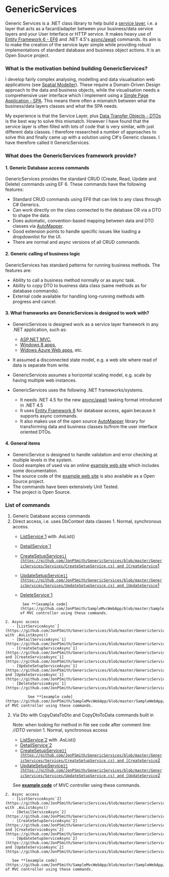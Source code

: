 GenericServices
===============

Generic Services is a .NET class library to help build a [service layer](http://martinfowler.com/eaaCatalog/serviceLayer.html), i.e. a layer that acts as a facard/adapter between your business/data service layers and your User Interface or HTTP service. It makes heavy use of [Entity Framework 6 - EF6](http://msdn.microsoft.com/en-us/data/ee712907)
and .NET 4.5's [async/await](http://msdn.microsoft.com/en-gb/library/hh191443.aspx) commands.
Its aim is to make the creation of the service layer simple while providing robust implementations of standard database and business object actions. It is an Open Source project.

### What is the motivation behind building GenericServices?
I develop fairly complex analysing, modelling and data visualisation web applications (see [Spatial Modeller](http://selectiveanalytics.com/about-us/spatial-modeller/)). These require a Domain-Driven Design approach to the data and business objects, while the visualisation needs a comprehensive user interface which I implement using a [Single Page Application - SPA](http://en.wikipedia.org/wiki/Single-page_application). This means there often a mismatch between what the business/data layers classes and what the SPA needs.

My experience is that the Service Layer, plus [Data Transfer Objects - DTOs](http://msdn.microsoft.com/en-us/magazine/ee236638.aspx) is the best way to solve this mismatch. However I have found that the service layer is often filled with lots of code that is very similar, with just different data classes. I therefore researched a number of approaches to solve this and finally came up with a solution using C#'s Generic classes. I have therefore called it GenericServices.

### What does the GenericServices framework provide?

#### 1. Generic Database access commands

GenericServices provides the standard CRUD (Create, Read, Update and Delete) commands using EF 6. These commands have the following features:

- Standard CRUD commands using EF6 that can link to any class through C# Generics.
- Can work directly on the class connected to the database OR via a DTO to shape the data.
- Does automatic, convention-based mapping between data and DTO classes via [AutoMapper](https://github.com/AutoMapper/AutoMapper/wiki).
- Good extension points to handle specific issues like loading a dropdownlist for the UI.
- There are normal and async versions of all CRUD commands.

#### 2. Generic calling of business logic

GenericServices has standard patterns for running business methods. The features are:

- Ability to call a business method normally or as async task.
- Ability to copy DTO to business data class (same methods as for database commands).
- External code available for handling long-running methods with progress and cancel.

#### 3. What frameworks are GenericServices is designed to work with?

- GenericServices is designed work as a service layer framework in any .NET application, such as: 
  - [ASP.NET MVC](http://www.asp.net/mvc/tutorials/mvc-5/introduction/getting-started), 
  - [Windows 8 apps](http://msdn.microsoft.com/en-US/windows/apps/br229519), 
  - [Widows Azure Web apps](https://azure.microsoft.com/en-us/services/web-sites/), etc. 
- It assumed a disconnected state model, e.g. a web site where read of data is separate from write.
- GenericServices assumes a horizontal scaling model, e.g. scale by having multiple web instances. 
- GenericServices uses the following .NET frameworks/systems.

  - It needs .NET 4.5 for the new [async/await](http://msdn.microsoft.com/en-gb/library/hh191443.aspx) tasking format introduced in .NET 4.5
  - It uses [Entity Framework 6](http://msdn.microsoft.com/en-us/data/ee712907) for database access, again because it supports async commands.
  - It also makes use of the open source [AutoMapper](http://automapper.org/) library for transforming data and business classes to/from the user interface oriented DTOs.

#### 4. General items

- GenericService is designed to handle validation and error checking at multiple levels in the system.
- Good examples of used via an online [example web site](http://samplemvcwebapp.net/) which includes some documentation.
- The source code of the [example web site](https://github.com/JonPSmith/SampleMvcWebApp) is also available as a Open Source project.
- The commands have been extensively Unit Tested.
- The project is Open Source.


### List of commands

1. Generic Database access commands
  1. Direct access, i.e. uses DbContext data classes
    1. Normal, synchronous access.
       - [ListService`1](https://github.com/JonPSmith/GenericServices/blob/master/GenericServices/Services/ListService.cs) with .AsList()
       - [DetailService`1](https://github.com/JonPSmith/GenericServices/blob/master/GenericServices/Services/DetailService.cs)
       - [CreateSetupService`1](https://github.com/JonPSmith/GenericServices/blob/master/GenericServices/Services/CreateSetupService.cs) and [CreateService`1](https://github.com/JonPSmith/GenericServices/blob/master/GenericServices/Services/CreateService.cs)
       - [UpdateSetupService`1](https://github.com/JonPSmith/GenericServices/blob/master/GenericServices/Services/UpdateSetupService.cs) and [UpdateService`1](https://github.com/JonPSmith/GenericServices/blob/master/GenericServices/Services/UpdateService.cs)
       - [DeleteService`1](https://github.com/JonPSmith/GenericServices/blob/master/GenericServices/Services/DeleteService.cs)

              See **[example code](https://github.com/JonPSmith/SampleMvcWebApp/blob/master/SampleWebApp/Controllers/TagsController.cs)** of MVC controller using these commands.
    2. Async access
       - [ListServiceAsync`](https://github.com/JonPSmith/GenericServices/blob/master/GenericServices/Services/ListService.cs) with .AsListAsync()
       - [DetailServiceAsync`1](https://github.com/JonPSmith/GenericServices/blob/master/GenericServices/ServicesAsync/DetailServiceAsync.cs)
       - [CreateSetupServiceAsync`1](https://github.com/JonPSmith/GenericServices/blob/master/GenericServices/ServicesAsync/CreateSetupServiceAsync.cs) and [CreateServiceAsync`1](https://github.com/JonPSmith/GenericServices/blob/master/GenericServices/ServicesAsync/CreateServiceAsync.cs)
       - [UpdateSetupServiceAsync`1](https://github.com/JonPSmith/GenericServices/blob/master/GenericServices/ServicesAsync/UpdateSetupServiceAsync.cs) and [UpdateServiceAsync`1](https://github.com/JonPSmith/GenericServices/blob/master/GenericServices/ServicesAsync/UpdateServiceAsync.cs)
       - [DeleteServiceAsync`1](https://github.com/JonPSmith/GenericServices/blob/master/GenericServices/ServicesAsync/DeleteServiceAsync.cs)

              See **[example code](https://github.com/JonPSmith/SampleMvcWebApp/blob/master/SampleWebApp/Controllers/TagsAsyncController.cs)** of MVC controller using these commands.

  2. Via Dto with CopyDataToDto and CopyDtoToData commands built in

     Note: when looking for method in file see code after comment line: *//DTO version*
    1. Normal, synchronous access
       - [ListService`2](https://github.com/JonPSmith/GenericServices/blob/master/GenericServices/Services/ListService.cs) with .AsList()
       - [DetailService`2](https://github.com/JonPSmith/GenericServices/blob/master/GenericServices/Services/DetailService.cs)
       - [CreateSetupService`2](https://github.com/JonPSmith/GenericServices/blob/master/GenericServices/Services/CreateSetupService.cs) and [CreateService`2](https://github.com/JonPSmith/GenericServices/blob/master/GenericServices/Services/CreateService.cs)
       - [UpdateSetupService`2](https://github.com/JonPSmith/GenericServices/blob/master/GenericServices/Services/UpdateSetupService.cs) and [UpdateService`2](https://github.com/JonPSmith/GenericServices/blob/master/GenericServices/Services/UpdateService.cs)

       See **[example code](https://github.com/JonPSmith/SampleMvcWebApp/blob/master/SampleWebApp/Controllers/PostsController.cs)** of MVC controller using these commands.

    2. Async access
       - [ListServiceAsync`2](https://github.com/JonPSmith/GenericServices/blob/master/GenericServices/Services/ListService.cs) with .AsListAsync()
       - [DetailServiceAsync`2](https://github.com/JonPSmith/GenericServices/blob/master/GenericServices/ServicesAsync/DetailServiceAsync.cs)
       - [CreateSetupServiceAsync`2](https://github.com/JonPSmith/GenericServices/blob/master/GenericServices/ServicesAsync/CreateSetupServiceAsync.cs) and [CreateServiceAsync`2](https://github.com/JonPSmith/GenericServices/blob/master/GenericServices/ServicesAsync/CreateServiceAsync.cs)
       - [UpdateSetupServiceAsync`2](https://github.com/JonPSmith/GenericServices/blob/master/GenericServices/ServicesAsync/UpdateSetupServiceAsync.cs) and [UpdateServiceAsync`2](https://github.com/JonPSmith/GenericServices/blob/master/GenericServices/ServicesAsync/UpdateServiceAsync.cs)

       See **[example code](https://github.com/JonPSmith/SampleMvcWebApp/blob/master/SampleWebApp/Controllers/PostsAsyncController.cs)** of MVC controller using these commands.
